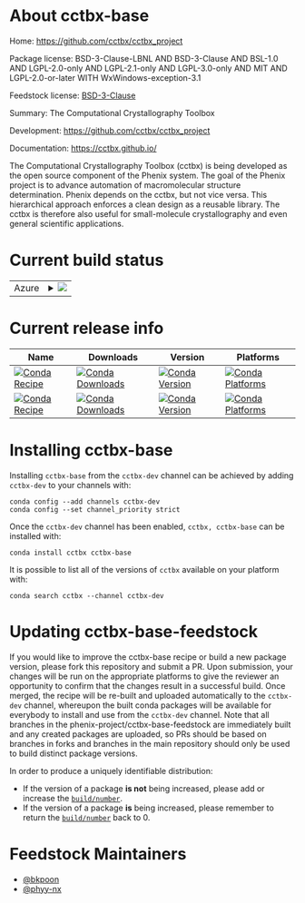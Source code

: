 About cctbx-base
================

Home: https://github.com/cctbx/cctbx_project

Package license: BSD-3-Clause-LBNL AND BSD-3-Clause AND BSL-1.0 AND LGPL-2.0-only AND LGPL-2.1-only AND LGPL-3.0-only AND MIT AND LGPL-2.0-or-later WITH WxWindows-exception-3.1

Feedstock license: [BSD-3-Clause](https://github.com/phenix-project/phenix-feedstock/blob/master/LICENSE.txt)

Summary: The Computational Crystallography Toolbox

Development: https://github.com/cctbx/cctbx_project

Documentation: https://cctbx.github.io/

The Computational Crystallography Toolbox (cctbx) is being developed
as the open source component of the Phenix system. The goal of the
Phenix project is to advance automation of macromolecular structure
determination. Phenix depends on the cctbx, but not vice versa. This
hierarchical approach enforces a clean design as a reusable library.
The cctbx is therefore also useful for small-molecule crystallography
and even general scientific applications.


Current build status
====================


<table>
    
  <tr>
    <td>Azure</td>
    <td>
      <details>
        <summary>
          <a href="https://dev.azure.com/phenix-project/feedstock-builds/_build/latest?definitionId=21&branchName=master">
            <img src="https://dev.azure.com/phenix-project/feedstock-builds/_apis/build/status/phenix-feedstock?branchName=master">
          </a>
        </summary>
        <table>
          <thead><tr><th>Variant</th><th>Status</th></tr></thead>
          <tbody><tr>
              <td>linux_64_numpy1.17python3.6.____cpython</td>
              <td>
                <a href="https://dev.azure.com/phenix-project/feedstock-builds/_build/latest?definitionId=21&branchName=master">
                  <img src="https://dev.azure.com/phenix-project/feedstock-builds/_apis/build/status/phenix-feedstock?branchName=master&jobName=linux&configuration=linux_64_numpy1.17python3.6.____cpython" alt="variant">
                </a>
              </td>
            </tr><tr>
              <td>linux_64_numpy1.17python3.7.____cpython</td>
              <td>
                <a href="https://dev.azure.com/phenix-project/feedstock-builds/_build/latest?definitionId=21&branchName=master">
                  <img src="https://dev.azure.com/phenix-project/feedstock-builds/_apis/build/status/phenix-feedstock?branchName=master&jobName=linux&configuration=linux_64_numpy1.17python3.7.____cpython" alt="variant">
                </a>
              </td>
            </tr><tr>
              <td>linux_64_numpy1.17python3.8.____cpython</td>
              <td>
                <a href="https://dev.azure.com/phenix-project/feedstock-builds/_build/latest?definitionId=21&branchName=master">
                  <img src="https://dev.azure.com/phenix-project/feedstock-builds/_apis/build/status/phenix-feedstock?branchName=master&jobName=linux&configuration=linux_64_numpy1.17python3.8.____cpython" alt="variant">
                </a>
              </td>
            </tr><tr>
              <td>linux_64_numpy1.19python3.9.____cpython</td>
              <td>
                <a href="https://dev.azure.com/phenix-project/feedstock-builds/_build/latest?definitionId=21&branchName=master">
                  <img src="https://dev.azure.com/phenix-project/feedstock-builds/_apis/build/status/phenix-feedstock?branchName=master&jobName=linux&configuration=linux_64_numpy1.19python3.9.____cpython" alt="variant">
                </a>
              </td>
            </tr><tr>
              <td>osx_64_numpy1.17python3.6.____cpython</td>
              <td>
                <a href="https://dev.azure.com/phenix-project/feedstock-builds/_build/latest?definitionId=21&branchName=master">
                  <img src="https://dev.azure.com/phenix-project/feedstock-builds/_apis/build/status/phenix-feedstock?branchName=master&jobName=osx&configuration=osx_64_numpy1.17python3.6.____cpython" alt="variant">
                </a>
              </td>
            </tr><tr>
              <td>osx_64_numpy1.17python3.7.____cpython</td>
              <td>
                <a href="https://dev.azure.com/phenix-project/feedstock-builds/_build/latest?definitionId=21&branchName=master">
                  <img src="https://dev.azure.com/phenix-project/feedstock-builds/_apis/build/status/phenix-feedstock?branchName=master&jobName=osx&configuration=osx_64_numpy1.17python3.7.____cpython" alt="variant">
                </a>
              </td>
            </tr><tr>
              <td>osx_64_numpy1.17python3.8.____cpython</td>
              <td>
                <a href="https://dev.azure.com/phenix-project/feedstock-builds/_build/latest?definitionId=21&branchName=master">
                  <img src="https://dev.azure.com/phenix-project/feedstock-builds/_apis/build/status/phenix-feedstock?branchName=master&jobName=osx&configuration=osx_64_numpy1.17python3.8.____cpython" alt="variant">
                </a>
              </td>
            </tr><tr>
              <td>osx_64_numpy1.19python3.9.____cpython</td>
              <td>
                <a href="https://dev.azure.com/phenix-project/feedstock-builds/_build/latest?definitionId=21&branchName=master">
                  <img src="https://dev.azure.com/phenix-project/feedstock-builds/_apis/build/status/phenix-feedstock?branchName=master&jobName=osx&configuration=osx_64_numpy1.19python3.9.____cpython" alt="variant">
                </a>
              </td>
            </tr><tr>
              <td>osx_arm64_python3.8.____cpython</td>
              <td>
                <a href="https://dev.azure.com/phenix-project/feedstock-builds/_build/latest?definitionId=21&branchName=master">
                  <img src="https://dev.azure.com/phenix-project/feedstock-builds/_apis/build/status/phenix-feedstock?branchName=master&jobName=osx&configuration=osx_arm64_python3.8.____cpython" alt="variant">
                </a>
              </td>
            </tr><tr>
              <td>osx_arm64_python3.9.____cpython</td>
              <td>
                <a href="https://dev.azure.com/phenix-project/feedstock-builds/_build/latest?definitionId=21&branchName=master">
                  <img src="https://dev.azure.com/phenix-project/feedstock-builds/_apis/build/status/phenix-feedstock?branchName=master&jobName=osx&configuration=osx_arm64_python3.9.____cpython" alt="variant">
                </a>
              </td>
            </tr><tr>
              <td>win_64_numpy1.17python3.6.____cpython</td>
              <td>
                <a href="https://dev.azure.com/phenix-project/feedstock-builds/_build/latest?definitionId=21&branchName=master">
                  <img src="https://dev.azure.com/phenix-project/feedstock-builds/_apis/build/status/phenix-feedstock?branchName=master&jobName=win&configuration=win_64_numpy1.17python3.6.____cpython" alt="variant">
                </a>
              </td>
            </tr><tr>
              <td>win_64_numpy1.17python3.7.____cpython</td>
              <td>
                <a href="https://dev.azure.com/phenix-project/feedstock-builds/_build/latest?definitionId=21&branchName=master">
                  <img src="https://dev.azure.com/phenix-project/feedstock-builds/_apis/build/status/phenix-feedstock?branchName=master&jobName=win&configuration=win_64_numpy1.17python3.7.____cpython" alt="variant">
                </a>
              </td>
            </tr><tr>
              <td>win_64_numpy1.17python3.8.____cpython</td>
              <td>
                <a href="https://dev.azure.com/phenix-project/feedstock-builds/_build/latest?definitionId=21&branchName=master">
                  <img src="https://dev.azure.com/phenix-project/feedstock-builds/_apis/build/status/phenix-feedstock?branchName=master&jobName=win&configuration=win_64_numpy1.17python3.8.____cpython" alt="variant">
                </a>
              </td>
            </tr>
          </tbody>
        </table>
      </details>
    </td>
  </tr>
</table>

Current release info
====================

| Name | Downloads | Version | Platforms |
| --- | --- | --- | --- |
| [![Conda Recipe](https://img.shields.io/badge/recipe-cctbx-green.svg)](https://anaconda.org/cctbx-dev/cctbx) | [![Conda Downloads](https://img.shields.io/conda/dn/cctbx-dev/cctbx.svg)](https://anaconda.org/cctbx-dev/cctbx) | [![Conda Version](https://img.shields.io/conda/vn/cctbx-dev/cctbx.svg)](https://anaconda.org/cctbx-dev/cctbx) | [![Conda Platforms](https://img.shields.io/conda/pn/cctbx-dev/cctbx.svg)](https://anaconda.org/cctbx-dev/cctbx) |
| [![Conda Recipe](https://img.shields.io/badge/recipe-cctbx--base-green.svg)](https://anaconda.org/cctbx-dev/cctbx-base) | [![Conda Downloads](https://img.shields.io/conda/dn/cctbx-dev/cctbx-base.svg)](https://anaconda.org/cctbx-dev/cctbx-base) | [![Conda Version](https://img.shields.io/conda/vn/cctbx-dev/cctbx-base.svg)](https://anaconda.org/cctbx-dev/cctbx-base) | [![Conda Platforms](https://img.shields.io/conda/pn/cctbx-dev/cctbx-base.svg)](https://anaconda.org/cctbx-dev/cctbx-base) |

Installing cctbx-base
=====================

Installing `cctbx-base` from the `cctbx-dev` channel can be achieved by adding `cctbx-dev` to your channels with:

```
conda config --add channels cctbx-dev
conda config --set channel_priority strict
```

Once the `cctbx-dev` channel has been enabled, `cctbx, cctbx-base` can be installed with:

```
conda install cctbx cctbx-base
```

It is possible to list all of the versions of `cctbx` available on your platform with:

```
conda search cctbx --channel cctbx-dev
```




Updating cctbx-base-feedstock
=============================

If you would like to improve the cctbx-base recipe or build a new
package version, please fork this repository and submit a PR. Upon submission,
your changes will be run on the appropriate platforms to give the reviewer an
opportunity to confirm that the changes result in a successful build. Once
merged, the recipe will be re-built and uploaded automatically to the
`cctbx-dev` channel, whereupon the built conda packages will be available for
everybody to install and use from the `cctbx-dev` channel.
Note that all branches in the phenix-project/cctbx-base-feedstock are
immediately built and any created packages are uploaded, so PRs should be based
on branches in forks and branches in the main repository should only be used to
build distinct package versions.

In order to produce a uniquely identifiable distribution:
 * If the version of a package **is not** being increased, please add or increase
   the [``build/number``](https://docs.conda.io/projects/conda-build/en/latest/resources/define-metadata.html#build-number-and-string).
 * If the version of a package **is** being increased, please remember to return
   the [``build/number``](https://docs.conda.io/projects/conda-build/en/latest/resources/define-metadata.html#build-number-and-string)
   back to 0.

Feedstock Maintainers
=====================

* [@bkpoon](https://github.com/bkpoon/)
* [@phyy-nx](https://github.com/phyy-nx/)

